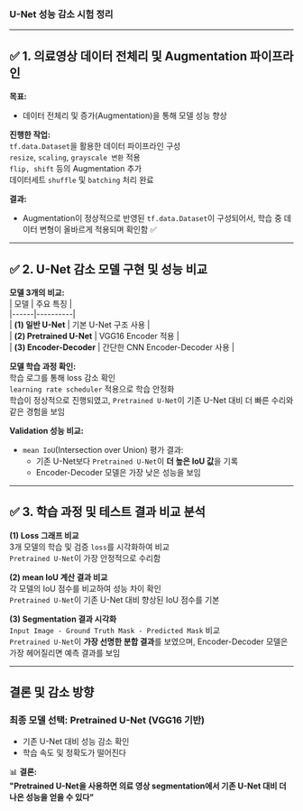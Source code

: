 ###  **U-Net 성능 감소 시험 정리**  

---

## ✅ **1. 의료영상 데이터 전체리 및 Augmentation 파이프라인**  
**목표:**  
- 데이터 전체리 및 증가(Augmentation)을 통해 모델 성능 향상  

**진행한 작업:**  
 `tf.data.Dataset`을 활용한 데이터 파이프라인 구성  
 `resize`, `scaling`, `grayscale 변환` 적용  
 `flip, shift` 등의 Augmentation 추가  
 데이터세트 `shuffle` 및 `batching` 처리 완료  

**결과:**  
- Augmentation이 정상적으로 반영된 `tf.data.Dataset`이 구성되어서, 학습 중 데이터 변형이 올바르게 적용되며 확인함 ✅  

---

## ✅ **2. U-Net 감소 모델 구현 및 성능 비교**  
**모델 3개의 비교:**  
| 모델 | 주요 특징 |  
|------|----------|  
| **(1) 일반 U-Net** | 기본 U-Net 구조 사용 |  
| **(2) Pretrained U-Net** | VGG16 Encoder 적용 |  
| **(3) Encoder-Decoder** | 간단한 CNN Encoder-Decoder 사용 |  

**모델 학습 과정 확인:**  
 학습 로그를 통해 loss 감소 확인  
 `learning rate scheduler` 적용으로 학습 안정화  
학습이 정상적으로 진행되였고, `Pretrained U-Net`이 기존 U-Net 대비 더 빠른 수리와 같은 경험을 보임  

**Validation 성능 비교:**  
- `mean IoU`(Intersection over Union) 평가 결과:  
  - 기존 U-Net보다 `Pretrained U-Net`이 **더 높은 IoU 값**을 기록  
  - Encoder-Decoder 모델은 가장 낮은 성능을 보임  

---

## ✅ **3. 학습 과정 및 테스트 결과 비교 분석**  
**(1) Loss 그래프 비교**  
 3개 모델의 학습 및 검증 `loss`를 시각화하여 비교  
 `Pretrained U-Net`이 가장 안정적으로 수리함  

**(2) mean IoU 계산 결과 비교**  
 각 모델의 IoU 점수를 비교하여 성능 차이 확인  
 `Pretrained U-Net`이 기존 U-Net 대비 향상된 IoU 점수를 기본  

**(3) Segmentation 결과 시각화**  
 `Input Image - Ground Truth Mask - Predicted Mask` 비교  
 `Pretrained U-Net`이 **가장 선명한 분합 결과**를 보였으며, Encoder-Decoder 모델은 가장 헤어질리면 예측 결과를 보임  

---

##  **결론 및 감소 방향**  
###  **최종 모델 선택: Pretrained U-Net (VGG16 기반)**  
- 기존 U-Net 대비 성능 감소 확인  
- 학습 속도 및 정확도가 떨어진다  


📊 **결론:**  
**"Pretrained U-Net을 사용하면 의료 영상 segmentation에서 기존 U-Net 대비 더 나은 성능을 얻을 수 있다"** 

